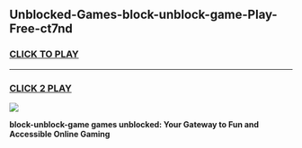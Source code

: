 
## Unblocked-Games-block-unblock-game-Play-Free-ct7nd
<h3>
<a href="https://premium76.site?title=block-unblock-game&ref=21A">CLICK TO PLAY</a></h3>
<hr>

<h3>
<a href="https://premium76.site?title=block-unblock-game&ref=21A">CLICK 2 PLAY</a>
  
</h3>

<a href="https://premium76.site?title=block-unblock-game&ref=21A"><img src="https://clearcache.store/games.png"></a>


**block-unblock-game games unblocked: Your Gateway to Fun and Accessible Online Gaming**
